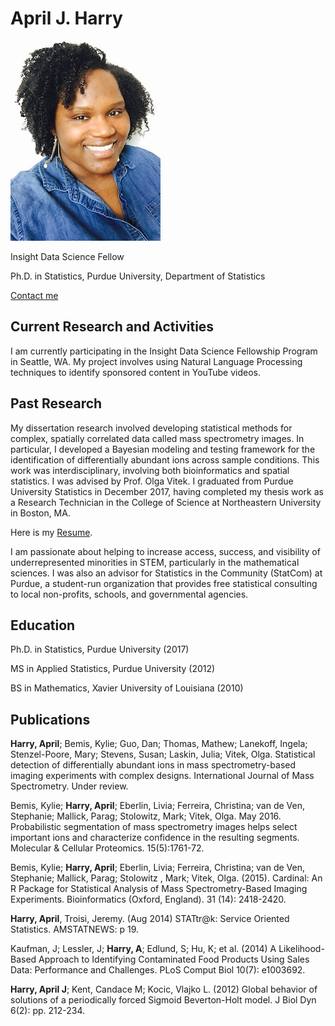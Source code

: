 # April J. Harry
![April J Harry](aprilharry.jpg)

Insight Data Science Fellow

Ph.D. in Statistics, Purdue University, Department of Statistics

[Contact me](mailto:harry.april@gmail.com)

## Current Research and Activities
I am currently participating in the Insight Data Science Fellowship Program in Seattle, WA. My project involves using Natural Language Processing techniques to identify sponsored content in YouTube videos.

## Past Research
My dissertation research involved developing statistical methods for complex, spatially correlated data called mass spectrometry images. In particular, I developed a Bayesian modeling and testing framework for the  identification of differentially abundant ions across sample conditions. This work was interdisciplinary, involving both bioinformatics and spatial statistics. I was advised by Prof. Olga Vitek. I graduated from Purdue University Statistics in December 2017, having completed my thesis work as a Research Technician in the College of Science at Northeastern University in Boston, MA.

Here is my [Resume](April_Harry_resume.pdf).

I am passionate about helping to increase access, success, and visibility of underrepresented minorities in STEM, particularly in the mathematical sciences. I was also an advisor for Statistics in the Community (StatCom) at Purdue, a student-run organization that provides free statistical consulting to local non-profits, schools, and governmental agencies.

## Education
Ph.D. in Statistics, Purdue University (2017) 

MS in Applied Statistics, Purdue University (2012) 

BS in Mathematics, Xavier University of Louisiana (2010)

## Publications
**Harry, April**; Bemis, Kylie; Guo, Dan; Thomas, Mathew; Lanekoff, Ingela; Stenzel-Poore, Mary; Stevens, Susan; Laskin, Julia; Vitek, Olga. Statistical detection of differentially abundant ions in mass spectrometry-based imaging experiments with complex designs. International Journal of Mass Spectrometry. Under review.

Bemis, Kylie; **Harry, April**; Eberlin, Livia; Ferreira, Christina; van de Ven, Stephanie; Mallick, Parag; Stolowitz, Mark; Vitek, Olga. May 2016. Probabilistic segmentation of mass spectrometry images helps select important ions and characterize confidence in the resulting segments. Molecular & Cellular Proteomics. 15(5):1761-72.

Bemis, Kylie; **Harry, April**; Eberlin, Livia; Ferreira, Christina; van de Ven, Stephanie; Mallick, Parag; Stolowitz , Mark; Vitek, Olga. (2015). Cardinal: An R Package for Statistical Analysis of Mass Spectrometry-Based Imaging Experiments. Bioinformatics (Oxford, England). 31 (14): 2418-2420.

**Harry, April**, Troisi, Jeremy. (Aug 2014) STATtr@k: Service Oriented Statistics. AMSTATNEWS: p 19.

Kaufman, J; Lessler, J; **Harry, A**; Edlund, S; Hu, K; et al. (2014) A Likelihood-Based Approach to Identifying Contaminated Food Products Using Sales Data: Performance and Challenges. PLoS Comput Biol 10(7): e1003692.

**Harry, April J**; Kent, Candace M; Kocic, Vlajko L. (2012) Global behavior of solutions of a periodically forced Sigmoid Beverton-Holt model. J Biol Dyn 6(2): pp. 212-234.
